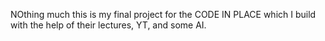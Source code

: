 NOthing much this is my final project for the CODE IN PLACE 
which I build with the help of their lectures, YT, and some AI.
